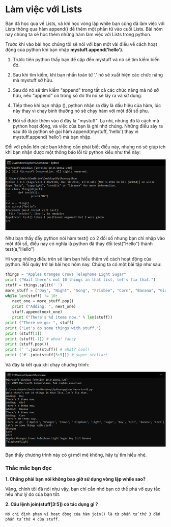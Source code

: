 # Làm việc với Lists #

Bạn đã học qua về Lists, và khi học vòng lặp while bạn cũng đã làm việc với Lists thông qua hàm append() để thêm một phần tử vào cuối Lists. Bài hôm nay chúng ta sẽ học thêm những hàm làm việc với Lists trong python.

Trước khi vào bài học chúng tôi sẽ nói với bạn một vài điều về cách hoạt động của python khi bạn nhập **mystuff.append('hello')**.

1. Trước tiên python thấy bạn đề cập đến mystuff và nó sẽ tìm kiếm biến đó.

2. Sau khi tìm kiếm, khi bạn nhấn toán tử '.' nó sẽ xuất hiện các chức năng mà mystuff sở hữu.

3. Sau đó nó sẽ tìm kiếm "append" trong tất cả các chức năng mà nó sở hữu, nếu "append" có trong số đó thì nó sẽ lấy ra và sử dụng.

4. Tiếp theo khi bạn nhập (), python nhận ra đây là dấu hiệu của hàm, lúc này thay vì chạy bình thường nó sẽ chạy hàm với một đối số phu.

5. Đối số được thêm vào ở đây là "mystuff". Lạ nhỉ, nhưng đó là cách mà python hoạt động, và việc của bạn là ghi nhớ chúng. Những điều sảy ra sau đó là python sẽ gọi hàm append(mystuff, 'hello') thay vì mystuff.append('hello') mà bạn nhập.

Đối với phần lớn các bạn không cần phải biết điều này, nhưng nó sẽ giúp ích khi bạn nhận được một thông báo lỗi từ python kiểu như thế này:

![picture alt](./image/1.PNG)

Như bạn thấy đấy python nói hàm test() có 2 đối số nhưng bạn chỉ nhập vào một đối số, điều này có nghĩa là python đã thay đổi test("Hello") thành test(a,"Hello")

Hi vọng những điều trên sẽ làm bạn hiểu thêm về cách hoạt động của python. Rồi quây trở lại bài học hôm nay. Chúng ta có một bài tập như sau:

```python
things = "Apples Oranges Crows Telephone Light Sugar"
print ("Wait there's not 10 things in that list, let's fix that.")
stuff = things.split(' ')
more_stuff = ["Day", "Night", "Song", "Frisbee", "Corn", "Banana", "Girl", "Boy"]
while len(stuff) != 10:
   next_one = more_stuff.pop()
   print ("Adding: ", next_one)
   stuff.append(next_one)
   print ("There's %d items now." % len(stuff))
print ("There we go: ", stuff)
print ("Let's do some things with stuff.")
print (stuff[1])
print (stuff[-1]) # whoa! fancy
print (stuff.pop())
print (' '.join(stuff)) # what? cool!
print ('#'.join(stuff[3:5])) # super stellar!
```

Và đây là kết quả khi chạy chương trình:

![picture alt](./image/2.PNG)

Bạn thấy chương trình này có gì mới mẻ không, hãy tự tìm hiểu nhé.


### Thắc mắc bạn đọc ###

**1. Chẳng phải bạn nói không bao giờ sử dụng vòng lặp while sao?**

  Vâng, chính tôi đã nói như vậy, bạn chỉ cần nhớ bạn có thể phá vỡ quy tắc nếu như lý do của bạn tốt.

**2. Câu lệnh join(stuff[3:5]) có tác dụng gì ?**

    Nó chỉ định phạm vi hoạt động của hàm join() là từ phần tử thứ 3 đến phần tử thứ 4 của stuff.
